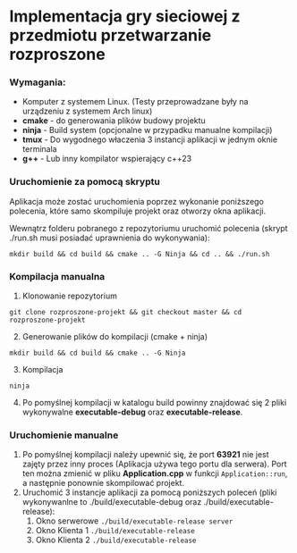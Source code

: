 
# Implementacja gry sieciowej z przedmiotu przetwarzanie rozproszone

### Wymagania:
- Komputer z systemem Linux. (Testy przeprowadzane były na urządzeniu z systemem Arch linux)
- **cmake** - do generowania plików budowy projektu
- **ninja** - Build system (opcjonalne w przypadku manualne kompilacji)
- **tmux** - Do wygodnego właczenia 3 instancji aplikacji w jednym oknie terminala
- **g++**  - Lub inny kompilator wspierający c++23


### Uruchomienie za pomocą skryptu

Aplikacja może zostać uruchomienia poprzez wykonanie poniższego polecenia, które samo skompiluje projekt oraz otworzy okna aplikacji.

Wewnątrz folderu pobranego z repozytoriumu uruchomić polecenia (skrypt ./run.sh musi posiadać uprawnienia do wykonywania):
```
mkdir build && cd build && cmake .. -G Ninja && cd .. && ./run.sh
```


### Kompilacja manualna

1. Klonowanie repozytorium
```
git clone rozproszone-projekt && git checkout master && cd rozproszone-projekt
```
2. Generowanie plików do kompilacji (cmake + ninja)
```
mkdir build && cd build && cmake .. -G Ninja 
```
3. Kompilacja
```
ninja
```
4. Po pomyślnej kompilacji w katalogu build powinny znajdować się 2 pliki wykonywalne **executable-debug** oraz **executable-release**.

### Uruchomienie manualne

1. Po pomyślnej kompilacji należy upewnić się, że port **63921** nie jest zajęty przez inny proces (Aplikacja używa tego portu dla serwera). Port ten można zmienić w pliku **Application.cpp** w funkcji ```Application::run```, a następnie ponownie skompilować projekt.
2. Uruchomić 3 instancje aplikacji za pomocą poniższych poleceń (pliki wykonywanlne to ./build/executable-debug oraz ./build/executable-release):
    1. Okno serwerowe ```./build/executable-release server```
    2. Okno Klienta 1 ```./build/executable-release```
    3. Okno Klienta 2 ```./build/executable-release```
